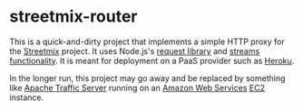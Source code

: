 streetmix-router
================

This is a quick-and-dirty project that implements a simple HTTP proxy for the [Streetmix](http://streetmix.net/) project. It uses Node.js's [request library](https://github.com/mikeal/request) and [streams functionality](http://nodejs.org/api/stream.html). It is meant for deployment on a PaaS provider such as [Heroku](https://www.heroku.com/).

In the longer run, this project may go away and be replaced by something like [Apache Traffic Server](http://trafficserver.apache.org/) running on an [Amazon Web Services](http://aws.amazon.com/) [EC2](http://www.amazon.com/ec2/) instance.
